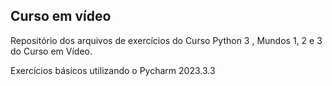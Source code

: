 ## Curso em vídeo

Repositório dos arquivos de exercícios do Curso Python 3 , Mundos 1, 2 e 3 do Curso em Vídeo.

Exercícios básicos utilizando o Pycharm 2023.3.3

